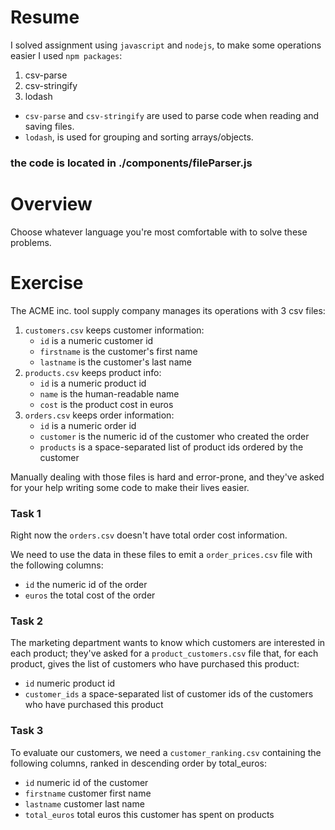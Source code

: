 # Resume

I solved assignment using `javascript` and `nodejs`, to make some operations easier I used `npm packages`:

1. csv-parse
2. csv-stringify
3. lodash

- `csv-parse` and `csv-stringify` are used to parse code when reading and saving files.
- `lodash`, is used for grouping and sorting arrays/objects.

### the code is located in ./components/fileParser.js

# Overview

Choose whatever language you're most comfortable with to solve these problems.

# Exercise

The ACME inc. tool supply company manages its operations with 3 csv files:

1. `customers.csv` keeps customer information:
   - `id` is a numeric customer id
   - `firstname` is the customer's first name
   - `lastname` is the customer's last name
2. `products.csv` keeps product info:
   - `id` is a numeric product id
   - `name` is the human-readable name
   - `cost` is the product cost in euros
3. `orders.csv` keeps order information:
   - `id` is a numeric order id
   - `customer` is the numeric id of the customer who created the order
   - `products` is a space-separated list of product ids ordered by the customer

Manually dealing with those files is hard and error-prone, and they've asked for your help writing some code to make their lives easier.

### Task 1

Right now the `orders.csv` doesn't have total order cost information.

We need to use the data in these files to emit a `order_prices.csv` file with the following columns:

- `id` the numeric id of the order
- `euros` the total cost of the order

### Task 2

The marketing department wants to know which customers are interested in each product; they've asked for a `product_customers.csv` file that, for each product, gives the list of customers who have purchased this product:

- `id` numeric product id
- `customer_ids` a space-separated list of customer ids of the customers who have purchased this product

### Task 3

To evaluate our customers, we need a `customer_ranking.csv` containing the following columns, ranked in descending order by total_euros:

- `id` numeric id of the customer
- `firstname` customer first name
- `lastname` customer last name
- `total_euros` total euros this customer has spent on products
